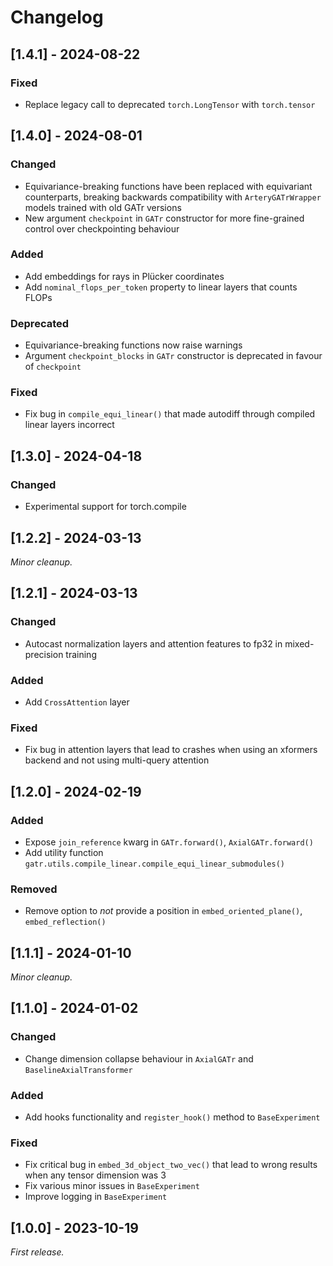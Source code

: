 # Changelog

## [1.4.1] - 2024-08-22

### Fixed

- Replace legacy call to deprecated `torch.LongTensor` with `torch.tensor`

## [1.4.0] - 2024-08-01

### Changed

- Equivariance-breaking functions have been replaced with equivariant counterparts, breaking backwards compatibility with `ArteryGATrWrapper` models trained with old GATr versions
- New argument `checkpoint` in `GATr` constructor for more fine-grained control over checkpointing behaviour

### Added

- Add embeddings for rays in Plücker coordinates
- Add `nominal_flops_per_token` property to linear layers that counts FLOPs

### Deprecated

- Equivariance-breaking functions now raise warnings
- Argument `checkpoint_blocks` in `GATr` constructor is deprecated in favour of `checkpoint`

### Fixed

- Fix bug in `compile_equi_linear()` that made autodiff through compiled linear layers incorrect

## [1.3.0] - 2024-04-18

### Changed

- Experimental support for torch.compile

## [1.2.2] - 2024-03-13

_Minor cleanup._

## [1.2.1] - 2024-03-13

### Changed

- Autocast normalization layers and attention features to fp32 in mixed-precision training

### Added

- Add `CrossAttention` layer

### Fixed

- Fix bug in attention layers that lead to crashes when using an xformers backend and not using multi-query attention

## [1.2.0] - 2024-02-19

### Added

- Expose `join_reference` kwarg in `GATr.forward()`, `AxialGATr.forward()`
- Add utility function `gatr.utils.compile_linear.compile_equi_linear_submodules()`

### Removed

- Remove option to *not* provide a position in `embed_oriented_plane()`, `embed_reflection()`

## [1.1.1] - 2024-01-10

_Minor cleanup._

## [1.1.0] - 2024-01-02

### Changed

- Change dimension collapse behaviour in `AxialGATr` and `BaselineAxialTransformer`

### Added

- Add hooks functionality and `register_hook()` method to `BaseExperiment`

### Fixed

- Fix critical bug in `embed_3d_object_two_vec()` that lead to wrong results when any tensor dimension was 3
- Fix various minor issues in `BaseExperiment`
- Improve logging in `BaseExperiment`

## [1.0.0] - 2023-10-19

_First release._
